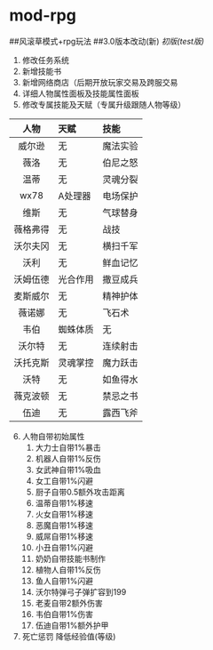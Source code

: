 # mod-rpg
##风滚草模式+rpg玩法
##3.0版本改动(新) *初版(test版)*
1. 修改任务系统
2. 新增技能书
3. 新增网络商店（后期开放玩家交易及跨服交易
4. 详细人物属性面板及技能属性面板
5. 修改专属技能及天赋（专属升级跟随人物等级）

|人物|天赋|技能|
|:--:|:--|:--|
|威尔逊|无|魔法实验|
|薇洛|无|伯尼之怒|
|温蒂|无|灵魂分裂|
|wx78|A处理器|电场保护|
|维斯|无|气球替身|
|薇格弗得|无|战技|
|沃尔夫冈|无|横扫千军|
|沃利|无|鲜血记忆|
|沃姆伍德|光合作用|撒豆成兵|
|麦斯威尔|无|精神护体|
|薇诺娜|无|飞石术|
|韦伯|蜘蛛体质|无|
|沃尔特|无|连续射击|
|沃托克斯|灵魂掌控|魔力跃击|
|沃特|无|如鱼得水|
|薇克波顿|无|禁忌之书|
|伍迪|无|露西飞斧|

6. 人物自带初始属性
   1. 大力士自带1%暴击 
   2. 机器人自带1%反伤 
   3. 女武神自带1%吸血 
   4. 女工自带1%闪避
   5. 厨子自带0.5额外攻击距离
   6. 温蒂自带1%移速 
   7. 火女自带1%移速 
   8. 恶魔自带1%移速 
   9. 威屌自带1%移速 
   10. 小丑自带1%闪避 
   11. 奶奶自带技能书制作 
   12. 植物人自带1%反伤 
   13. 鱼人自带1%闪避 
   14. 沃尔特弹弓子弹扩容到199 
   15. 老麦自带2额外伤害
   16. 韦伯自带1%伤害
   17. 伍迪自带1%额外护甲
7. 死亡惩罚 降低经验值(等级)

<!--
待完成：
1. 武器添加等级
2. 称号调整
3. 商店对接网站
4. 怪物安装技能  清理  活动 存档等

5. 人形怪物
6. 
-->

<br/>
<!--
3.0版本改动(旧)<br/>
1.大改成就系统模式，修改为主线任务及支线任务模式 <br/>
2.修改技能获取方式，同时允许怪物拥有技能 <br/>
3.新增大量技能（天赋等） <br/>
4.新增部分装备（可能会和技能有重复功能） <br/>
5.新增装备套装属性 <br/>
6.交易系统*(延迟开发)* <br/>
7.称号系统微调 <br/>
a.组件改造，考虑技能使用组件监听事件还是直接组件相互注入 <br/>
b.网络变量使用replica + classify <br/>
<br>
天赋:<br/>
1.概率平衡： 概率事件达到基准值后一定会触发 <br/>
2.精打细算： 消耗品使用减少 <br/>
3.
<br>
其他创意记录： <br/>
1.天气控制仪，控制下雨 <br/>
2.骑行扫把（御剑飞行，考虑可行性） <br/>
3.牛角制作号角，代替call指令 <br/>
4.次元制作黑洞，代替跳转世界  <br/>
5.添加背景音乐 <br/>
6.角色互动，羁绊等(暂不考虑)<br/> 
7. 蜘蛛人带多把武器（先测试可行性） <br/>
8. 掉落改为概率，风滚草出货改为概率，都不是必出 <br/>
7.烹饪加入 酒（醉生梦死） <br/>
8.加入限制技能(或者道具)，永久只能使用多少次 <br/>
9.添加唯一一只无敌的蜗牛 <br/>
10.修改死亡惩罚，死亡等级-1 <br/>
11.加入风滚草探测，探测后物品锁定 <br/>
<br>
角色自带天赋（同时专属也改为角色自带）： <br/>
1.大力士自带1%暴击 <br/>
2.机器人自带1%反伤 <br/>
3.女武神自带1%吸血 <br/>
4.女工自带10%快速采集 <br/>
5.厨子自带10%快速烹饪 <br/>
6.温蒂自带1%移速 <br/>
7.火女自带1%移速 <br/>
8.恶魔自带1%移速 <br/>
9.威屌自带1%移速 <br/>
10.小丑自带1%闪避 <br/>
11.奶奶自带技能制作 <br/>
12.植物人自带1%回血 <br/>
13.鱼人自带1%闪避 <br/>
14.沃尔特自带1射程 <br/>
15.老麦自带1%精神护体 <br/>
<br>
<br>
套装： (待定) <br/>
1.猪皮套 <br/>
2.暗影套 <br/>
3.远古套 <br/>
4.薛定谔的猫尾+海森堡帽+德布罗意甲=量子套装 <br/>
5.空间权杖、空间之刃+时间管理帽=时空套 <br/>
6.懒惰的探索者、懒人棒槌+懒惰护符、咸鱼斗篷+忘却披风=懒人套 <br/>
7.触手棒+蜗牛头盔=野人套 <br/>
<br>
球状光虫,撒豆成兵
-->
